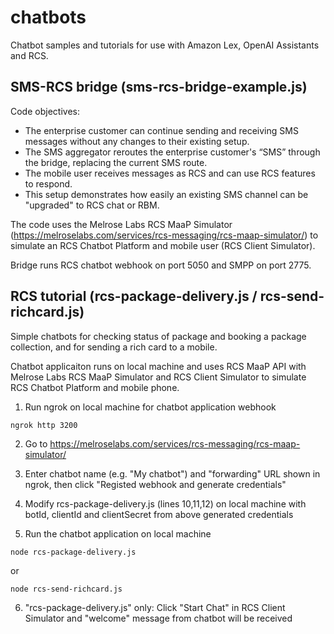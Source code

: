 # chatbots
Chatbot samples and tutorials for use with Amazon Lex, OpenAI Assistants and RCS.

## SMS-RCS bridge (sms-rcs-bridge-example.js)

Code objectives:

- The enterprise customer can continue sending and receiving SMS messages without any changes to their existing setup.
- The SMS aggregator reroutes the enterprise customer's “SMS” through the bridge, replacing the current SMS route.
- The mobile user receives messages as RCS and can use RCS features to respond.
- This setup demonstrates how easily an existing SMS channel can be "upgraded" to RCS chat or RBM.

The code uses the Melrose Labs RCS MaaP Simulator (https://melroselabs.com/services/rcs-messaging/rcs-maap-simulator/) to simulate an RCS Chatbot Platform and mobile user (RCS Client Simulator).

Bridge runs RCS chatbot webhook on port 5050 and SMPP on port 2775.

## RCS tutorial (rcs-package-delivery.js / rcs-send-richcard.js)

Simple chatbots for checking status of package and booking a package collection, and for sending a rich card to a mobile.  

Chatbot applicaiton runs on local machine and uses RCS MaaP API with Melrose Labs RCS MaaP Simulator and RCS Client Simulator to simulate RCS Chatbot Platform and mobile phone.

1. Run ngrok on local machine for chatbot application webhook

`ngrok http 3200`

2. Go to https://melroselabs.com/services/rcs-messaging/rcs-maap-simulator/

3. Enter chatbot name (e.g. "My chatbot") and "forwarding" URL shown in ngrok, then click "Registed webhook and generate credentials"

4. Modify rcs-package-delivery.js (lines 10,11,12) on local machine with botId, clientId and clientSecret from above generated credentials

5. Run the chatbot application on local machine

`node rcs-package-delivery.js`

or

`node rcs-send-richcard.js`

6. "rcs-package-delivery.js" only: Click "Start Chat" in RCS Client Simulator and "welcome" message from chatbot will be received
